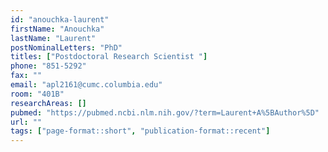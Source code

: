 ```yaml
---
id: "anouchka-laurent"
firstName: "Anouchka"
lastName: "Laurent"
postNominalLetters: "PhD"
titles: ["Postdoctoral Research Scientist "]
phone: "851-5292"
fax: ""
email: "apl2161@cumc.columbia.edu"
room: "401B"
researchAreas: []
pubmed: "https://pubmed.ncbi.nlm.nih.gov/?term=Laurent+A%5BAuthor%5D"
url: ""
tags: ["page-format::short", "publication-format::recent"]
---
```

